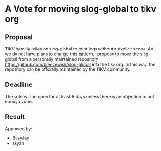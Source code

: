 # A Vote for moving slog-global to tikv org

## Proposal

TiKV heavily relies on slog-global to print logs without a explicit scope. As we do not have plans
to change this pattern, I propose to move the slog-global from a personally maintained repository
https://github.com/breezewish/slog-global into the tikv org. In this way, the repository can be
officially maintained by the TiKV community.

## Deadline

The vote will be open for at least 6 days unless there is an objection or not enough votes.

## Result

Approved by:

- BusyJay
- skyzh
